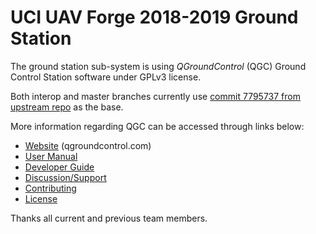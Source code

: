 # UCI UAV Forge 2018-2019 Ground Station

The ground station sub-system is using *QGroundControl* (QGC) Ground Control Station software under GPLv3 license.

Both interop and master branches currently use [commit 7795737 from upstream repo](https://github.com/mavlink/qgroundcontrol/commit/7795737d5cd7f1ff92ae83ac89c54ef6f081fca2) as the base. 

More information regarding QGC can be accessed through links below:

 
* [Website](http://qgroundcontrol.com) (qgroundcontrol.com)
* [User Manual](https://docs.qgroundcontrol.com/en/)
* [Developer Guide](https://dev.qgroundcontrol.com/en/)
* [Discussion/Support](https://docs.qgroundcontrol.com/en/Support/Support.html)
* [Contributing](https://dev.qgroundcontrol.com/en/contribute/)
* [License](https://github.com/mavlink/qgroundcontrol/blob/master/COPYING.md)

Thanks all current and previous team members.
